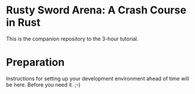 # Rusty Sword Arena: A Crash Course in Rust

This is the companion repository to the 3-hour tutorial.

# Preparation

Instructions for setting up your development environment ahead of time will be
here.  Before you need it. ;-)
